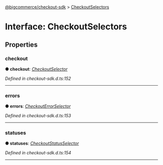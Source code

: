 [@bigcommerce/checkout-sdk](../README.md) > [CheckoutSelectors](../interfaces/checkoutselectors.md)



# Interface: CheckoutSelectors


## Properties
<a id="checkout"></a>

###  checkout

**●  checkout**:  *[CheckoutSelector](../classes/checkoutselector.md)* 

*Defined in checkout-sdk.d.ts:152*





___

<a id="errors"></a>

###  errors

**●  errors**:  *[CheckoutErrorSelector](../classes/checkouterrorselector.md)* 

*Defined in checkout-sdk.d.ts:153*





___

<a id="statuses"></a>

###  statuses

**●  statuses**:  *[CheckoutStatusSelector](../classes/checkoutstatusselector.md)* 

*Defined in checkout-sdk.d.ts:154*





___


